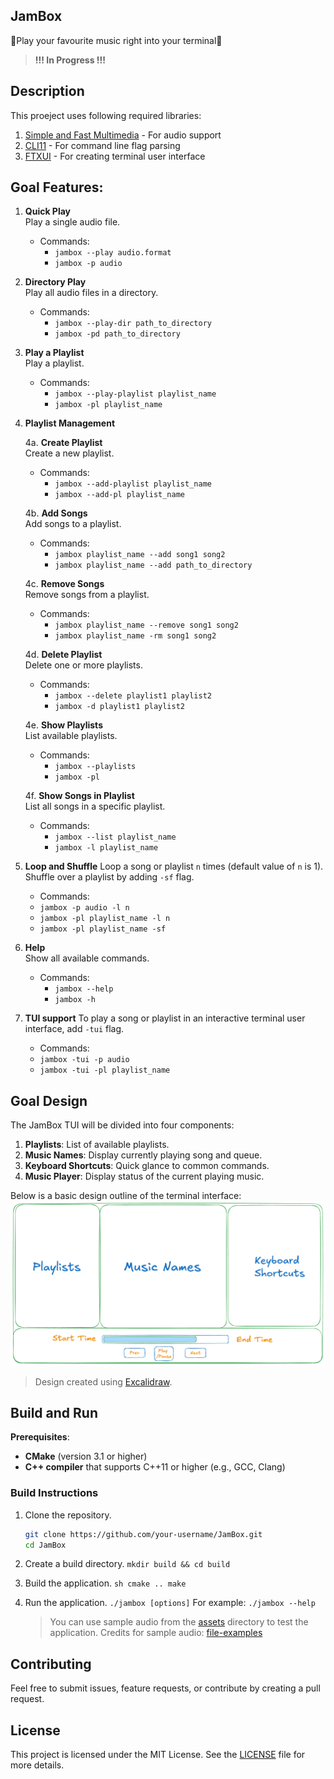 ## JamBox 

🎵Play your favourite music right into your terminal🎵

> **!!! In Progress !!!**

## Description
This proeject uses following required libraries:
1. [Simple and Fast Multimedia](https://github.com/SFML/SFML) - For audio support
2. [CLI11](https://github.com/CLIUtils/CLI11) - For command line flag parsing
3. [FTXUI](https://github.com/ArthurSonzogni/FTXUI) - For creating terminal user interface


## **Goal Features:**

1. **Quick Play**  
    Play a single audio file.
    - Commands:
    	- `jambox --play audio.format`
     	- `jambox -p audio`
       
2. **Directory Play**  
   Play all audio files in a directory.
    - Commands:
    	- `jambox --play-dir path_to_directory`
     	- `jambox -pd path_to_directory`

3. **Play a Playlist**  
   Play a playlist.
   
    - Commands:
    	- `jambox --play-playlist playlist_name`
     	- `jambox -pl playlist_name`
    
    
5. **Playlist Management**
    
    4a. **Create Playlist**  
    Create a new playlist.
   
    - Commands:
    	- `jambox --add-playlist playlist_name`
     	- `jambox --add-pl playlist_name`
    
    4b. **Add Songs**  
    Add songs to a playlist.
   
    - Commands:
    	- `jambox playlist_name --add song1 song2`
     	- `jambox playlist_name --add path_to_directory`
    
    4c. **Remove Songs**  
    Remove songs from a playlist.
   
    - Commands:
    	- `jambox playlist_name --remove song1 song2`
     	- `jambox playlist_name -rm song1 song2`
    
    4d. **Delete Playlist**  
    Delete one or more playlists.
   
    - Commands:
    	- `jambox --delete playlist1 playlist2`
     	- `jambox -d playlist1 playlist2`
    
    4e. **Show Playlists**  
    List available playlists.
   
    - Commands:
    	- `jambox --playlists`
     	- `jambox -pl`
    
    4f. **Show Songs in Playlist**  
    List all songs in a specific playlist.
   
    - Commands:
    	- `jambox --list playlist_name`
     	- `jambox -l playlist_name`
  
6. **Loop and Shuffle**
   Loop a song or playlist `n` times (default value of `n` is 1). Shuffle over a playlist by adding `-sf` flag.
   
   - Commands:
   	- `jambox -p audio -l n`
   	- `jambox -pl playlist_name -l n`
   	- `jambox -pl playlist_name -sf`
		

7. **Help**  
   Show all available commands.
    
    - Commands:
    	- `jambox --help`
     	- `jambox -h`

8. **TUI support**
   To play a song or playlist in an interactive terminal user interface, add `-tui` flag.

   - Commands:
   	- `jambox -tui -p audio`
   	- `jambox -tui -pl playlist_name`




## Goal Design
The JamBox TUI will be divided into four components:
1. **Playlists**: List of available playlists. 
2. **Music Names**: Display currently playing song and queue. 
3. **Keyboard Shortcuts**: Quick glance to common commands.
4. **Music Player**: Display status of the current playing music.
	 
Below is a basic design outline of the terminal interface: ![JamBox Design](./assets/JamBox%20Design.png)

> Design created using [Excalidraw](https://excalidraw.com/).

## Build and Run
**Prerequisites**:
- **CMake** (version 3.1 or higher) 
- **C++ compiler** that supports C++11 or higher (e.g., GCC, Clang)

### Build Instructions
1. Clone the repository.
	```sh 
	git clone https://github.com/your-username/JamBox.git
	cd JamBox
	```
2. Create a build directory.
	`mkdir build && cd build`
		
3. Build the application.
	    ```sh
	    cmake ..
	    make
		```
		
4. Run the application.
	`./jambox [options]`
	For example: `./jambox --help`
	> You can use sample audio from the [assets](./assets) directory to test the application. Credits for sample audio: [file-examples](https://file-examples.com/)


## Contributing
Feel free to submit issues, feature requests, or contribute by creating a pull request.

## License

This project is licensed under the MIT License. See the [LICENSE](./LICENSE) file for more details.
